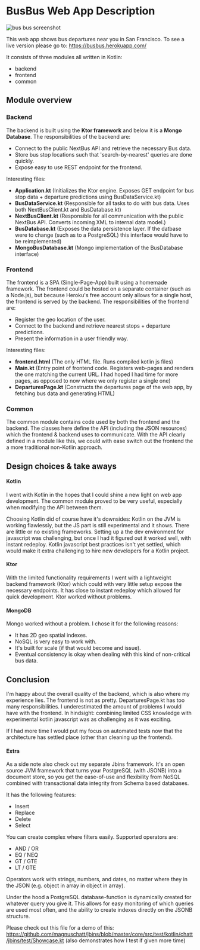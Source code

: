 # BusBus Web App Description
![bus bus screenshot](https://i.imgur.com/EdHePQr.png)

This web app shows bus departures near you in San Francisco.
To see a live version please go to: https://busbus.herokuapp.com/

It consists of three modules all written in Kotlin:
* backend
* frontend
* common

## Module overview
### Backend
The backend is built using the **Ktor framework** and below it is a **Mongo Database**.
The responsibilities of the backend are:
* Connect to the public NextBus API and retrieve the necessary Bus data.
* Store bus stop locations such that 'search-by-nearest' queries are done quickly.
* Expose easy to use REST endpoint for the frontend.

Interesting files:
* **Application.kt** (Initializes the Ktor engine. Exposes GET endpoint
for bus stop data + departure predictions using BusDataService.kt)
* **BusDataService.kt** (Responsible for all tasks to do with bus data.
Uses both NextBusClient.kt and BusDatabase.kt)
* **NextBusClient.kt** (Responsible for all communication with the public
NextBus API. Converts incoming XML to internal data model.)
* **BusDatabase.kt** (Exposes the data persistence layer. If the datbase
were to change (such as to a PostgreSQL) this interface would have
to be reimplemented)
* **MongoBusDatabase.kt** (Mongo implementation of the BusDatabase interface)

### Frontend
The frontend is a SPA (Single-Page-App) built using a homemade framework.
The frontend could be hosted on a separate container (such as a Node.js),
but because Heroku's free account only allows for a single host,
the frontend is served by the backend.
The responsibilities of the frontend are:
* Register the geo location of the user.
* Connect to the backend and retrieve nearest stops + departure predictions.
* Present the information in a user friendly way.

Interesting files:
* **frontend.html** (The only HTML file. Runs compiled kotlin js files)
* **Main.kt** (Entry point of frontend code. Registers web-pages and
renders the one matching the current URL. I had hoped I had time for
more pages, as opposed to now where we only register a single one)
* **DeparturesPage.kt** (Constructs the departures page of the web app,
 by fetching bus data and generating HTML)

### Common
The common module contains code used by both the frontend and the backend.
The classes here define the API (including the JSON resources)
which the frontend & backend uses to communicate.
With the API clearly defined in a module like this,
we could with ease switch out the frontend the a more traditional
non-Kotlin approach.

## Design choices & take aways
#### Kotlin
I went with Kotlin in the hopes that I could shine a new light on web app
development. The common module proved to be very useful, especially when
modifying the API between them.

Choosing Kotlin did of course have it's downsides:
Kotlin on the JVM is working flawlessly, but the JS part is still
experimental and it shows. There are little or no
existing frameworks. Setting up a the dev environment for javascript
was challenging, but once I had it figured out it worked well, with instant
redeploy. Kotlin javascript best practices isn't yet settled,
which would make it extra challenging to hire new developers for
a Kotlin project.

#### Ktor
With the limited functionality requirements I went with a lightweight
backend framework (Ktor) which could with very little setup expose
the necessary endpoints. It has close to instant redeploy which allowed
for quick development. Ktor worked without problems.

#### MongoDB
Mongo worked without a problem. I chose it for the following reasons:
* It has 2D geo spatial indexes.
* NoSQL is very easy to work with.
* It's built for scale (if that would become and issue).
* Eventual consistency is okay when dealing with this kind of non-critical bus data.

## Conclusion
I'm happy about the overall quality of the backend,
which is also where my experience lies. The frontend is not
as pretty. DeparturesPage.kt has too many responsibilities.
I underestimated the amount of problems I would have with the frontend.
In hindsight: combining limited CSS knowledge with experimental kotlin
javascript was as challenging as it was exciting.

If I had more time I would put my focus on automated tests
now that the architecture has settled place (other than
cleaning up the frontend).

#### Extra
As a side note also check out my separate Jbins framework.
It's an open source JVM framework that turns your PostgreSQL
(with JSONB) into a document store, so you get the ease-of-use
and flexibility from NoSQL combined with transactional data integrity
from Schema based databases.

It has the following features:
* Insert
* Replace
* Delete
* Select

You can create complex where filters easily. Supported operators are:
* AND / OR
* EQ / NEQ
* GT / GTE
* LT / GTE

Operators work with strings, numbers, and dates, no matter where they
in the JSON (e.g. object in array in object in array).

Under the hood a PostgreSQL database-function is dynamically created for
whatever query you give it. This allows for easy monitoring of which
queries are used most often, and the ability to create indexes
directly on the JSONB structure.

Please check out this file for a demo of this:
https://github.com/magnuschatt/jbins/blob/master/core/src/test/kotlin/chatt/jbins/test/Showcase.kt
(also demonstrates how I test if given more time)
